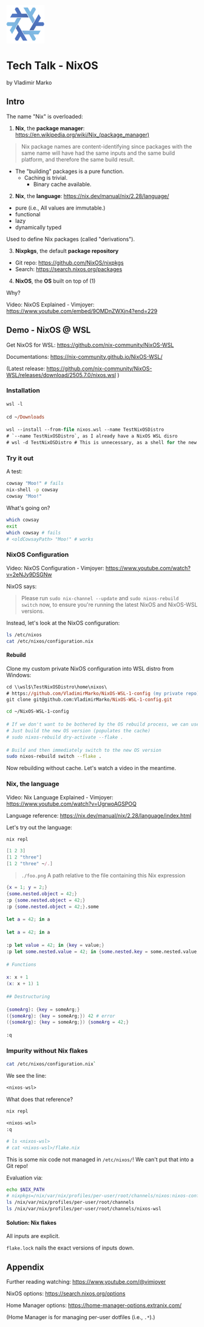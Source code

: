 <img src="nix-snowflake-colours.svg" alt="Nix snowflake" width="100">

# Tech Talk - NixOS
by Vladimir Marko

## Intro

The name "Nix" is overloaded:

1. **Nix**, the **package manager**:
https://en.wikipedia.org/wiki/Nix_(package_manager)
> Nix package names are content-identifying since packages with the same name will have had the same inputs and the same build platform, and therefore the same build result.
- The "building" packages is a pure function.
  - Caching is trivial.
    - Binary cache available. 

2. **Nix**, the **language**:
https://nix.dev/manual/nix/2.28/language/
- pure (i.e., All values are immutable.)
- functional
- lazy
- dynamically typed

Used to define Nix packages (called "derivations").


3. **Nixpkgs**, the default **package repository**
- Git repo: https://github.com/NixOS/nixpkgs
- Search: https://search.nixos.org/packages

4. **NixOS**, the **OS** built on top of (1)

Why?

Video: NixOS Explained - Vimjoyer:
https://www.youtube.com/embed/9OMDnZWXjn4?end=229

## Demo - NixOS @ WSL

Get NixOS for WSL:
https://github.com/nix-community/NixOS-WSL

Documentations: https://nix-community.github.io/NixOS-WSL/

(Latest release:
https://github.com/nix-community/NixOS-WSL/releases/download/2505.7.0/nixos.wsl
)

### Installation
```ps
wsl -l

cd ~/Downloads

wsl --install --from-file nixos.wsl --name TestNixOSDistro
# `--name TestNixOSDistro`, as I already have a NixOS WSL disro
# wsl -d TestNixOSDistro # This is unnecessary, as a shell for the new distro starts automatically after installation.
```

### Try it out

A test:
```bash
cowsay "Moo!" # fails
nix-shell -p cowsay
cowsay "Moo!"
```

What's going on?
```bash
which cowsay
exit
which cowsay # fails
# <oldCowsayPath> "Moo!" # works
```

### NixOS Configuration

Video: NixOS Configuration - Vimjoyer:
https://www.youtube.com/watch?v=2eNJy9DSGNw

NixOS says:
> Please run `sudo nix-channel --update` and `sudo nixos-rebuild switch` now, to ensure you're running the latest NixOS and NixOS-WSL versions.

Instead, let's look at the NixOS configuration:
```bash
ls /etc/nixos
cat /etc/nixos/configuration.nix
```

#### Rebuild

Clone my custom private NixOS configuration into WSL distro from Windows: 
```ps
cd \\wsl$\TestNixOSDistro\home\nixos\
# https://github.com/VladimirMarko/NixOS-WSL-1-config (my private repo)
git clone git@github.com:VladimirMarko/NixOS-WSL-1-config.git
```

```bash
cd ~/NixOS-WSL-1-config

# If we don't want to be bothered by the OS rebuild process, we can use the following:
# Just build the new OS version (populates the cache)
# sudo nixos-rebuild dry-activate --flake .

# Build and then immediately switch to the new OS version
sudo nixos-rebuild switch --flake .
```

Now rebuilding without cache.
Let's watch a video in the meantime.

### Nix, the language

Video: Nix Language Explained - Vimjoyer:
https://www.youtube.com/watch?v=UgrwoAGSPOQ

Language reference:
https://nix.dev/manual/nix/2.28/language/index.html

Let's try out the language:
```bash
nix repl
```

```nix
[1 2 3]
[1 2 "three"]
[1 2 "three" ~/.]
```
> `./foo.png`
> A path relative to the file containing this Nix expression
```nix
{x = 1; y = 2;}
{some.nested.object = 42;}
:p {some.nested.object = 42;}
:p {some.nested.object = 42;}.some

let a = 42; in a

let a = 42; in a

:p let value = 42; in {key = value;}
:p let some.nested.value = 42; in {some.nested.key = some.nested.value;}

# Functions

x: x + 1
(x: x + 1) 1

## Destructuring

{someArg}: {key = someArg;}
({someArg}: {key = someArg;}) 42 # error
({someArg}: {key = someArg;}) {someArg = 42;}

:q
```

### Impurity without Nix flakes

```bash
cat /etc/nixos/configuration.nix`
```

We see the line:
```nix
<nixos-wsl>
```

What does that reference?
```bash
nix repl
```
```nix
<nixos-wsl>
:q
```
```bash
# ls <nixos-wsl>
# cat <nixos-wsl>/flake.nix
```
This is some nix code not managed in `/etc/nixos/`! We can't put that into a Git repo!

Evaluation via:
```bash
echo $NIX_PATH
# nixpkgs=/nix/var/nix/profiles/per-user/root/channels/nixos:nixos-config=/etc/nixos/configuration.nix:/nix/var/nix/profiles/per-user/root/channels
ls /nix/var/nix/profiles/per-user/root/channels
ls /nix/var/nix/profiles/per-user/root/channels/nixos-wsl
```

#### Solution: Nix flakes

All inputs are explicit.

`flake.lock` nails the exact versions of inputs down.

## Appendix

Further reading watching: https://www.youtube.com/@vimjoyer

NixOS options:
https://search.nixos.org/options

Home Manager options:
https://home-manager-options.extranix.com/

(Home Manager is for managing per-user dotfiles (i.e., `.*`).)
